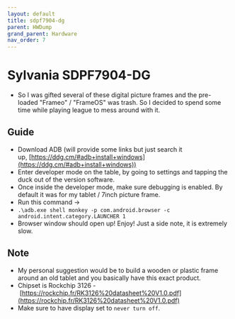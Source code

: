```yaml
---
layout: default
title: sdpf7904-dg
parent: HWDump
grand_parent: Hardware
nav_order: 7
---
```

# Sylvania SDPF7904-DG
- So I was gifted several of these digital picture frames and the pre-loaded "Frameo" / "FrameOS" was trash. So I decided to spend some time while playing league to mess around with it.

## Guide
-   Download ADB (will provide some links but just search it up, [https://ddg.cm/#adb+install+windows](https://ddg.cm/#adb+install+windows))
-   Enter developer mode on the table, by going to settings and tapping the duck out of the version software.
-   Once inside the developer mode, make sure debugging is enabled. By default it was for my tablet / 7inch picture frame.
-   Run this command ->
-   `.\adb.exe shell monkey -p com.android.browser -c android.intent.category.LAUNCHER 1`
-   Browser window should open up! Enjoy! Just a side note, it is extremely slow.

## Note
- My personal suggestion would be to build a wooden or plastic frame around an old tablet and you basically have this exact product.
-   Chipset is Rockchip 3126 - [https://rockchip.fr/RK3126%20datasheet%20V1.0.pdf](https://rockchip.fr/RK3126%20datasheet%20V1.0.pdf)
-   Make sure to have display set to `never turn off`. 